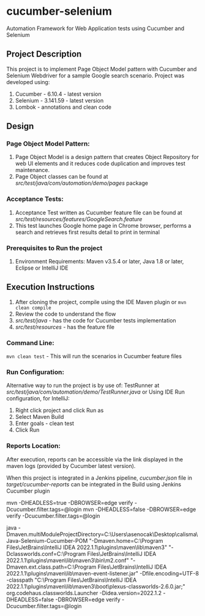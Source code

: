 # cucumber-selenium
Automation Framework for Web Application tests using Cucumber and Selenium

## Project Description
This project is to implement Page Object Model pattern with Cucumber and Selenium Webdriver for a sample Google search scenario. Project was developed using:
1. Cucumber - 6.10.4 - latest version
2. Selenium - 3.141.59 - latest version
3. Lombok - annotations and clean code

## Design

### Page Object Model Pattern:
1. Page Object Model is a design pattern that creates Object Repository for web UI elements and it reduces code duplication and improves test maintenance.
2. Page Object classes can be found at _src/test/java/com/automation/demo/pages_ package

### Acceptance Tests:
1. Acceptance Test written as Cucumber feature file can be found at _src/test/resources/features/GoogleSearch.feature_
2. This test launches Google home page in Chrome browser, performs a search and retrieves first results detail to print in terminal

### Prerequisites to Run the project
1. Environment Requirements: Maven v3.5.4 or later, Java 1.8 or later, Eclipse or IntelliJ IDE

## Execution Instructions
1. After cloning the project, compile using the IDE Maven plugin or `mvn clean compile`
2. Review the code to understand the flow
3. _src/test/java_ - has the code for Cucumber tests implementation
5. _src/test/resources_ - has the feature file

### Command Line:

`mvn clean test` - This will run the scenarios in Cucumber feature files

### Run Configuration:

Alternative way to run the project is by use of:
TestRunner at _src/test/java/com/automation/demo/TestRunner.java_ or
Using IDE Run configuration, for IntelliJ:

1. Right click project and click Run as
2. Select Maven Build
3. Enter goals - clean test
4. Click Run

### Reports Location:
After execution, reports can be accessible via the link displayed in the maven logs (provided by Cucumber latest version).

When this project is integrated in a Jenkins pipeline, _cucumber.json_ file in _target/cucumber-reports_ can be integrated in the Build using Jenkins Cucumber plugin







mvn -DHEADLESS=true -DBROWSER=edge verify -Dcucumber.filter.tags=@login
mvn -DHEADLESS=false -DBROWSER=edge verify -Dcucumber.filter.tags=@login


java -Dmaven.multiModuleProjectDirectory=C:\Users\asenocak\Desktop\calisma\Java-Selenium-Cucumber-POM "-Dmaven.home=C:\Program Files\JetBrains\IntelliJ IDEA 2022.1.1\plugins\maven\lib\maven3" "-Dclassworlds.conf=C:\Program Files\JetBrains\IntelliJ IDEA 2022.1.1\plugins\maven\lib\maven3\bin\m2.conf" "-Dmaven.ext.class.path=C:\Program Files\JetBrains\IntelliJ IDEA 2022.1.1\plugins\maven\lib\maven-event-listener.jar" -Dfile.encoding=UTF-8 -classpath "C:\Program Files\JetBrains\IntelliJ IDEA 2022.1.1\plugins\maven\lib\maven3\boot\plexus-classworlds-2.6.0.jar;" org.codehaus.classworlds.Launcher -Didea.version=2022.1.2 -DHEADLESS=false -DBROWSER=edge verify -Dcucumber.filter.tags=@login